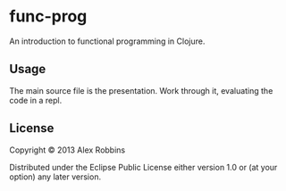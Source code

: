 # func-prog

An introduction to functional programming in Clojure.

## Usage

The main source file is the presentation. Work through it, evaluating
the code in a repl.

## License

Copyright © 2013 Alex Robbins

Distributed under the Eclipse Public License either version 1.0 or (at
your option) any later version.
